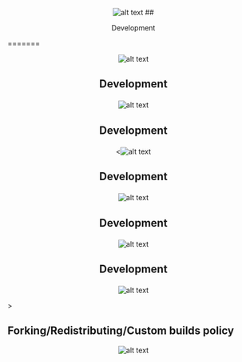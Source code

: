 <p align="center">
<img src="https://cdn.discordapp.com/attachments/1245131116478992394/1253904620330291271/tumblr_554001fb74ab829d4dd4399aa40fb255_77d0374c_1280.gif](https://64.media.tumblr.com/554001fb74ab829d4dd4399aa40fb255/4f7868fcf589bdc4-05/s1280x1920/77d0374ccaa86d554123d113c32d8885803d39ba.gif" alt="alt text" title="image Title" />
## <p align="center"> Development </p>
=======
<p align="center">
  <img src="https://th.bing.com/th/id/R.9a18cc4a4c0f782d75857b3fa83ac354?rik=04w15GPIW7oHTw&riu=http%3A%2F%2Fi1128.photobucket.com%2Falbums%2Fm497%2Fholleyteatime%2Fbowboarder_lavender.gif&ehk=8ne5mj96B59BDmI1Rnu2RKZCz81GKt8m4yE4G8sh1ZM%3D&risl=&pid=ImgRaw&r=0" alt="alt text" title="image Title" />
</p>
 
## <p align="center"> Development </p>
<p align="center">
  <img src="https://th.bing.com/th/id/R.9a18cc4a4c0f782d75857b3fa83ac354?rik=04w15GPIW7oHTw&riu=http%3A%2F%2Fi1128.photobucket.com%2Falbums%2Fm497%2Fholleyteatime%2Fbowboarder_lavender.gif&ehk=8ne5mj96B59BDmI1Rnu2RKZCz81GKt8m4yE4G8sh1ZM%3D&risl=&pid=ImgRaw&r=0" alt="alt text" title="image Title" />
</p>

## <p align="center"> Development </p>
<p align="center">
  <<img src="https://th.bing.com/th/id/R.9a18cc4a4c0f782d75857b3fa83ac354?rik=04w15GPIW7oHTw&riu=http%3A%2F%2Fi1128.photobucket.com%2Falbums%2Fm497%2Fholleyteatime%2Fbowboarder_lavender.gif&ehk=8ne5mj96B59BDmI1Rnu2RKZCz81GKt8m4yE4G8sh1ZM%3D&risl=&pid=ImgRaw&r=0" alt="alt text" title="image Title" />
</p>

## <p align="center"> Development </p>
<p align="center">
  <img src="https://th.bing.com/th/id/R.9a18cc4a4c0f782d75857b3fa83ac354?rik=04w15GPIW7oHTw&riu=http%3A%2F%2Fi1128.photobucket.com%2Falbums%2Fm497%2Fholleyteatime%2Fbowboarder_lavender.gif&ehk=8ne5mj96B59BDmI1Rnu2RKZCz81GKt8m4yE4G8sh1ZM%3D&risl=&pid=ImgRaw&r=0" alt="alt text" title="image Title" />
</p>

## <p align="center"> Development </p>
<p align="center">
  <img src="https://th.bing.com/th/id/R.9a18cc4a4c0f782d75857b3fa83ac354?rik=04w15GPIW7oHTw&riu=http%3A%2F%2Fi1128.photobucket.com%2Falbums%2Fm497%2Fholleyteatime%2Fbowboarder_lavender.gif&ehk=8ne5mj96B59BDmI1Rnu2RKZCz81GKt8m4yE4G8sh1ZM%3D&risl=&pid=ImgRaw&r=0" alt="alt text" title="image Title" />
</p>

## <p align="center"> Development </p>
<p align="center">
 <img src="https://th.bing.com/th/id/R.9a18cc4a4c0f782d75857b3fa83ac354?rik=04w15GPIW7oHTw&riu=http%3A%2F%2Fi1128.photobucket.com%2Falbums%2Fm497%2Fholleyteatime%2Fbowboarder_lavender.gif&ehk=8ne5mj96B59BDmI1Rnu2RKZCz81GKt8m4yE4G8sh1ZM%3D&risl=&pid=ImgRaw&r=0" alt="alt text" title="image Title" /> </p>>


## Forking/Redistributing/Custom builds policy
<p align="center">
  <img src="https://th.bing.com/th/id/R.9a18cc4a4c0f782d75857b3fa83ac354?rik=04w15GPIW7oHTw&riu=http%3A%2F%2Fi1128.photobucket.com%2Falbums%2Fm497%2Fholleyteatime%2Fbowboarder_lavender.gif&ehk=8ne5mj96B59BDmI1Rnu2RKZCz81GKt8m4yE4G8sh1ZM%3D&risl=&pid=ImgRaw&r=0" alt="alt text" title="image Title" />
</p>
